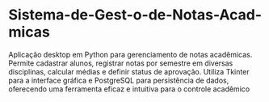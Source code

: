 # Sistema-de-Gest-o-de-Notas-Acad-micas
Aplicação desktop em Python para gerenciamento de notas acadêmicas. Permite cadastrar alunos, registrar notas por semestre em diversas disciplinas, calcular médias e definir status de aprovação. Utiliza Tkinter para a interface gráfica e PostgreSQL para persistência de dados, oferecendo uma ferramenta eficaz e intuitiva para o controle acadêmico
